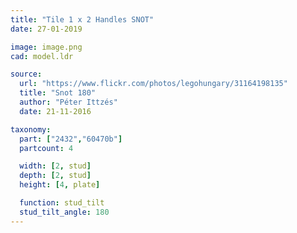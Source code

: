 ```yaml
---
title: "Tile 1 x 2 Handles SNOT"
date: 27-01-2019

image: image.png
cad: model.ldr

source:
  url: "https://www.flickr.com/photos/legohungary/31164198135"
  title: "Snot 180"
  author: "Péter Ittzés"
  date: 21-11-2016

taxonomy:
  part: ["2432","60470b"]
  partcount: 4

  width: [2, stud]
  depth: [2, stud]
  height: [4, plate]

  function: stud_tilt
  stud_tilt_angle: 180
---
```

